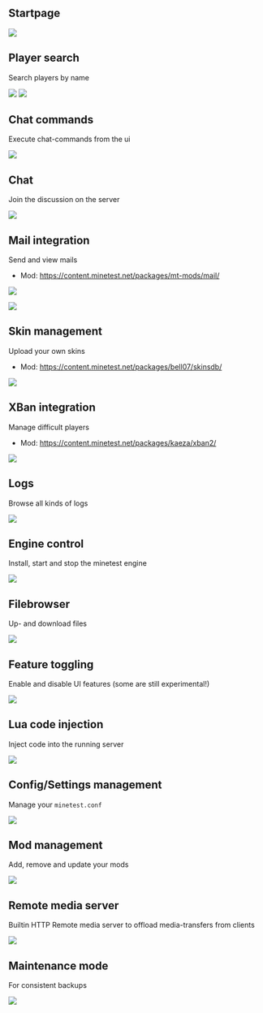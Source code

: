 
## Startpage

![](./img/Start.png)

## Player search

Search players by name

![](./img/PlayerSearch.png)
![](./img/PlayerProfile.png)

## Chat commands

Execute chat-commands from the ui

![](./img/Chatcommand.png)

## Chat

Join the discussion on the server

![](./img/Chat.png)

## Mail integration

Send and view mails

* Mod: https://content.minetest.net/packages/mt-mods/mail/

![](./img/MailView.png)

![](./img/MailCompose.png)

## Skin management

Upload your own skins

* Mod: https://content.minetest.net/packages/bell07/skinsdb/

![](./img/Skins.png)

## XBan integration

Manage difficult players

* Mod: https://content.minetest.net/packages/kaeza/xban2/

![](./img/xban.png)

## Logs

Browse all kinds of logs

![](./img/Logs.png)

## Engine control

Install, start and stop the minetest engine

![](./img/Engine.png)

## Filebrowser

Up- and download files

![](./img/Filebrowser.png)

## Feature toggling

Enable and disable UI features (some are still experimental!)

![](./img/Features.png)

## Lua code injection

Inject code into the running server

![](./img/LuaShell.png)

## Config/Settings management

Manage your `minetest.conf`

![](./img/Settings.png)

## Mod management

Add, remove and update your mods

![](./img/ModManagement.png)

## Remote media server

Builtin HTTP Remote media server to offload media-transfers from clients

![](./img/RemoteMediaServer.png)

## Maintenance mode

For consistent backups

![](./img/MaintenanceMode.png)